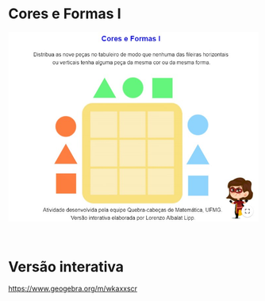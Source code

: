 # Cores e Formas I

![](preview.jpg)

<br>

# Versão interativa

https://www.geogebra.org/m/wkaxxscr